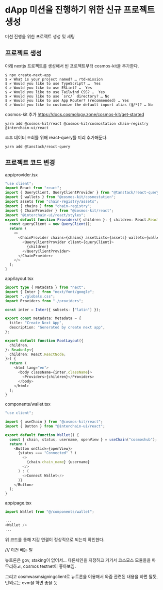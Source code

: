 # dApp 미션을 진행하기 위한 신규 프로젝트 생성

미션 진행을 위한 프로젝트 생성 및 세팅

## 프로젝트 생성

아래 nextjs 프로젝트를 생성해서 빈 프로젝트부터 cosmos-kit을 추가한다.

```
$ npx create-next-app
$ ✔ What is your project named? … rtd-mission
$ ✔ Would you like to use TypeScript? …  Yes
$ ✔ Would you like to use ESLint? …  Yes
$ ✔ Would you like to use Tailwind CSS? …  Yes
$ ✔ Would you like to use `src/` directory? … No
$ ✔ Would you like to use App Router? (recommended) … Yes
$ ✔ Would you like to customize the default import alias (@/*)? … No
```

cosmos-kit 추가
https://docs.cosmology.zone/cosmos-kit/get-started

```
yarn add @cosmos-kit/react @cosmos-kit/cosmostation chain-registry @interchain-ui/react
```

추후 데이터 조회를 위해 react-query를 미리 추가해둔다.

```
yarn add @tanstack/react-query
```

## 프로젝트 코드 변경

app/provider.tsx

```ts
"use client";
import React from "react";
import { QueryClient, QueryClientProvider } from "@tanstack/react-query";
import { wallets } from "@cosmos-kit/cosmostation";
import assets from "chain-registry/assets";
import { chains } from "chain-registry";
import { ChainProvider } from "@cosmos-kit/react";
import "@interchain-ui/react/styles";
export default function Providers({ children }: { children: React.ReactNode }) {
  const queryClient = new QueryClient();
  return (
    <>
      <ChainProvider chains={chains} assetLists={assets} wallets={wallets}>
        <QueryClientProvider client={queryClient}>
          {children}
        </QueryClientProvider>
      </ChainProvider>
    </>
  );
}
```

app/layout.tsx

```ts
import type { Metadata } from "next";
import { Inter } from "next/font/google";
import "./globals.css";
import Providers from "./providers";

const inter = Inter({ subsets: ["latin"] });

export const metadata: Metadata = {
  title: "Create Next App",
  description: "Generated by create next app",
};

export default function RootLayout({
  children,
}: Readonly<{
  children: React.ReactNode;
}>) {
  return (
    <html lang="en">
      <body className={inter.className}>
        <Providers>{children}</Providers>
      </body>
    </html>
  );
}
```

components/wallet.tsx

```ts
"use client";

import { useChain } from "@cosmos-kit/react";
import { Button } from "@interchain-ui/react";

export default function Wallet() {
  const { chain, status, username, openView } = useChain("cosmoshub");
  return (
    <Button onClick={openView}>
      {status === "Connected" ? (
        <>
          {chain.chain_name} {username}
        </>
      ) : (
        <>Connect Wallet</>
      )}
    </Button>
  );
}
```

app/page.tsx

```ts
import Wallet from "@/components/wallet";

...
<Wallet />
...
```

위 코드를 통해 지갑 연결이 정상적으로 되는지 확인한다.



/// 이건 빼는 말

뉴트론은 gov, staking이 없어서...
다른체인을 지정하고 거기서 코스모스 모듈들을 마무리하고,
cosmos testnet이 좋아보임.

그리고 cosmwasmsigningclient로 뉴트론을 이용해서 와즘 관련된 내용을 하면 될듯, 번외로는 evm을 하면 좋을 듯

